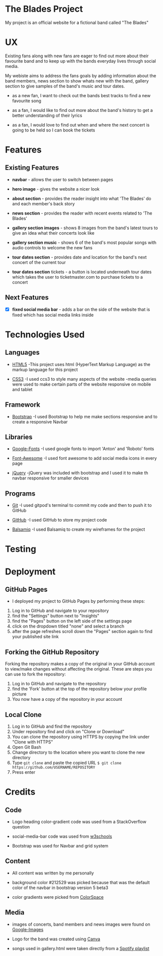 # The Blades Project

My project is an official website for a fictional band called "The Blades"

# UX

Existing fans along with new fans are eager to find out more about their favourite band and to keep up with the bands everyday lives through
social media.

My webiste aims to address the fans goals by adding information about the band members, news section to show whats new with the band, gallery
section to give samples of the band's music and tour dates.

* as a new fan, I want to check out the bands best tracks to find a new favourite song 

* as a fan, I would like to find out more about the band's history to get a better understanding of their lyrics

* as a fan, I would love to find out when and where the next concert is going to be held so I can book the tickets 

# Features

## Existing Features

* __navbar__ - allows the user to switch between pages

* __hero image__ - gives the website a nicer look

* __about section__ - provides the reader insight into what 'The Blades' do and each member's back story

* __news section__ - provides the reader with recent events related to 'The Blades'

* __gallery section images__ - shows 8 images from the band's latest tours to give an idea what their concerts look like

* __gallery section music__ - shows 6 of the band's most popular songs with audio controls to welcome the new fans

* __tour dates section__ - provides date and location for the band's next concert of the current tour

* __tour dates section__ tickets - a button is located underneath tour dates which takes the user to ticketmaster.com to purchase tickets to a concert 

## Next Features

- [x]  __fixed social media bar__ - adds a bar on the side of the website that is fixed which has social media links inside

# Technologies Used

## Languages

* [HTML5](https://en.wikipedia.org/wiki/HTML)
-This project uses html (HyperText Markup Language) as the markup language for this project

* [CSS3](https://en.wikipedia.org/wiki/CSS)
-I used ccs3 to style many aspects of the website
-media queries were used to make certain parts of the website responsive on mobile and tablet

## Framework

* [Bootstrap](https://getbootstrap.com/)
-I used Bootstrap to help me make sections responsive and to create a responsive Navbar

## Libraries

* [Google-Fonts](https://fonts.google.com/)
-I used google fonts to import 'Anton' and 'Roboto' fonts

* [Font-Awesome](https://fontawesome.com/)
-I used font awesome to add social media icons in every page

* [jQuery](https://jquery.com/)
-jQuery was included with bootstrap and I used it to make th navbar responsive for smaller devices

## Programs

* [Git](https://git-scm.com/)
-I used gitpod's terminal to commit my code and then to push it to GitHub

* [GitHub](https://github.com/)
-I used GitHub to store my project code 

* [Balsamiq](https://balsamiq.com/)
-I used Balsamiq to create my wireframes for the project

# Testing 



# Deployment

## GitHub Pages

* I deployed my project to GitHub Pages by performing these steps:

1. Log in to GitHub and navigate to your repository
2. find the "Settings" button next to "Insights"
3. find the "Pages" button on the left side of the settings page
4. click on the dropdown titled "none" and select a branch
5. after the page refreshes scroll down the "Pages" section again to find your published site link

## Forking the GitHub Repository

Forking the repository makes a copy of the original in your GitHub account to view/make changes without affecting the original.
These are steps you can use to fork the repository:

1. Log in to GitHub and navigate to the repository
2. find the 'Fork' button at the top of the repository below your profile picture 
3. You now have a copy of the repository in your account

## Local Clone

1. Log in to GitHub and find the repository
2. Under repository find and click on "Clone or Download"
3. You can clone the repository using HTTPS by copying the link under "Clone with HTTPS"
4. Open Git Bash 
5. Change directory to the location where you want to clone the new directory
6. Type `git clone` and paste the copied URL 
`$ git clone https://github.com/USERNAME/REPOSITORY`
7. Press enter

# Credits

## Code 

* Logo heading color-gradient code was used from a StackOverflow question

* social-media-bar code was used from [w3schools](https://www.w3schools.com/howto/howto_css_sticky_social_bar.asp)

* Bootstrap was used for Navbar and grid system

## Content

* All content was written by me personally

* background color #212529 was picked because that was the default color of the navbar in bootstrap version 5 beta3  

* color gradients were picked from [ColorSpace](https://mycolor.space/)

## Media

* images of concerts, band members and news images were found on [Google-Images](https://images.google.com/imghp?hl=en&gl=ar&gws_rd=ssl)

* Logo for the band was created using [Canva](https://www.canva.com/)

* songs used in gallery.html were taken directly from a [Spotify playlist](https://open.spotify.com/playlist/4b5R9YIlg7pncFkaSfAx9v)